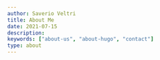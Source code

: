 ```yaml
---
author: Saverio Veltri
title: About Me
date: 2021-07-15
description:
keywords: ["about-us", "about-hugo", "contact"]
type: about
---
```


